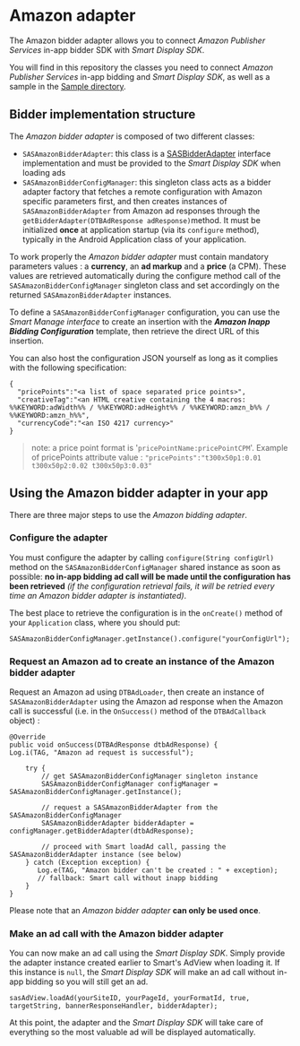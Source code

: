 
# Amazon adapter

The Amazon bidder adapter allows you to connect _Amazon Publisher Services_ in-app bidder SDK with _Smart Display SDK_.

You will find in this repository the classes you need to connect _Amazon Publisher Services_ in-app bidding and _Smart Display SDK_, as well as a sample in the [Sample directory](Sample/).

## Bidder implementation structure

The _Amazon bidder adapter_ is composed of two different classes:

- ```SASAmazonBidderAdapter```: this class is a [SASBidderAdapter](http://help.smartadserver.com/Android/v6.9/Content/refman/reference/com/smartadserver/android/library/headerbidding/SASBidderAdapter.html) interface implementation and must be provided to the _Smart Display SDK_ when loading ads
- ```SASAmazonBidderConfigManager```: this singleton class acts as a bidder adapter factory that fetches a remote configuration with Amazon specific parameters first, and then creates instances of ```SASAmazonBidderAdapter``` from Amazon ad responses through the ```getBidderAdapter(DTBAdResponse adResponse)```method.
It must be initialized **once** at application startup (via its ```configure``` method), typically in the Android Application class of your application.

To work properly the _Amazon bidder adapter_ must contain mandatory parameters values : a **currency**, an **ad markup** and a **price** (a CPM). These values are retrieved automatically during the configure method call of the ```SASAmazonBidderConfigManager``` singleton class and set accordingly on the returned ```SASAmazonBidderAdapter``` instances.

To define a ```SASAmazonBidderConfigManager``` configuration, you can use the _Smart Manage interface_ to create an insertion with the _**Amazon Inapp Bidding Configuration**_ template, then retrieve the direct URL of this insertion.

You can also host the configuration JSON yourself as long as it complies with the following specification:

    {
      "pricePoints":"<a list of space separated price points>",
      "creativeTag":"<an HTML creative containing the 4 macros: %%KEYWORD:adWidth%% / %%KEYWORD:adHeight%% / %%KEYWORD:amzn_b%% / %%KEYWORD:amzn_h%%",
      "currencyCode":"<an ISO 4217 currency>"
    }

>note: a price point format is '```pricePointName:pricePointCPM```'.
>Example of pricePoints attribute value : ```"pricePoints":"t300x50p1:0.01 t300x50p2:0.02 t300x50p3:0.03"```


## Using the Amazon bidder adapter in your app

There are three major steps to use the _Amazon bidding adapter_.

### Configure the adapter

You must configure the adapter by calling ```configure(String configUrl)``` method on the ```SASAmazonBidderConfigManager``` shared instance as soon as possible: **no in-app bidding ad call will be made until the configuration has been retrieved** _(if the configuration retrieval fails, it will be retried every time an Amazon bidder adapter is instantiated)_.

The best place to retrieve the configuration is in the ```onCreate()``` method of your ```Application``` class, where you should put:

    SASAmazonBidderConfigManager.getInstance().configure("yourConfigUrl");
    
### Request an Amazon ad to create an instance of the Amazon bidder adapter

Request an Amazon ad using ```DTBAdLoader```, then create an instance of ```SASAmazonBidderAdapter``` using the Amazon ad response when the Amazon call is successful (i.e. in the ```OnSuccess()``` method of the ```DTBAdCallback``` object) :

    
    @Override  
    public void onSuccess(DTBAdResponse dtbAdResponse) {  
    Log.i(TAG, "Amazon ad request is successful");  
  
        try {
            // get SASAmazonBidderConfigManager singleton instance
            SASAmazonBidderConfigManager configManager = SASAmazonBidderConfigManager.getInstance();
        
            // request a SASAmazonBidderAdapter from the SASAmazonBidderConfigManager
            SASAmazonBidderAdapter bidderAdapter = configManager.getBidderAdapter(dtbAdResponse);
        
            // proceed with Smart loadAd call, passing the SASAmazonBidderAdapter instance (see below)
        } catch (Exception exception) {  
           Log.e(TAG, "Amazon bidder can't be created : " + exception);  
           // fallback: Smart call without inapp bidding
        }
    }

Please note that an _Amazon bidder adapter_ **can only be used once**.

### Make an ad call with the Amazon bidder adapter

You can now make an ad call using the _Smart Display SDK_. Simply provide the adapter instance created earlier to Smart's AdView when loading it. If this instance is ```null```, the _Smart Display SDK_ will make an ad call without in-app bidding so you will still get an ad.

    sasAdView.loadAd(yourSiteID, yourPageId, yourFormatId, true, targetString, bannerResponseHandler, bidderAdapter);

At this point, the adapter and the _Smart Display SDK_ will take care of everything so the most valuable ad will be displayed automatically.